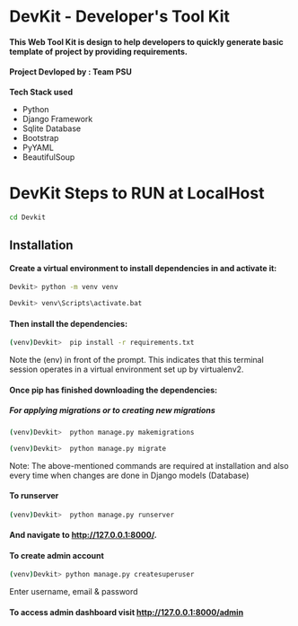 # DevKit - Developer's Tool Kit
#### This Web Tool Kit is design to help developers to quickly generate basic template of project by providing requirements.
#### Project Devloped by : Team PSU
**Tech Stack used**
  * Python
  * Django Framework
  * Sqlite Database
  * Bootstrap
  * PyYAML
  * BeautifulSoup

# DevKit Steps to RUN at LocalHost 

```bash
cd Devkit
```

## Installation
#### Create a virtual environment to install dependencies in and activate it:

```bash
Devkit> python -m venv venv
```
```bash
Devkit> venv\Scripts\activate.bat
```

#### Then install the dependencies:
```bash
(venv)Devkit>  pip install -r requirements.txt
```

Note the (env) in front of the prompt. This indicates that this terminal session operates in a virtual environment set up by virtualenv2.


#### Once pip has finished downloading the dependencies:
##### For applying migrations or to creating new migrations
  
```bash
(venv)Devkit>  python manage.py makemigrations
```
```bash
(venv)Devkit>  python manage.py migrate
```
Note: The above-mentioned commands are required at installation and also every time when changes are done in Django models (Database)


#### To runserver
```bash
(venv)Devkit>  python manage.py runserver
```

#### And navigate to http://127.0.0.1:8000/.


#### To create admin account
```bash
(venv)Devkit> python manage.py createsuperuser
```
Enter username, email & password

#### To access admin dashboard visit  http://127.0.0.1:8000/admin
